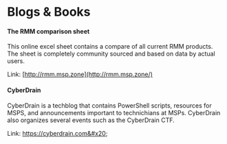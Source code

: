 # Blogs & Books

#### The RMM comparison sheet

This online excel sheet contains a compare of all current RMM products. The sheet is completely community sourced and based on data by actual users.&#x20;

Link: [http://rmm.msp.zone](http://rmm.msp.zone/)

#### CyberDrain

CyberDrain is a techblog that contains PowerShell scripts, resources for MSPS, and announcements important to technichians at MSPs. CyberDrain also organizes several events such as the CyberDrain CTF.

Link: https://cyberdrain.com&#x20;



